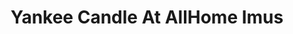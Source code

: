---
title: "Yankee Candle At AllHome Imus"
url: /imus/yankee-candle-at-allhome-imus/
shop: Warenhaus
---